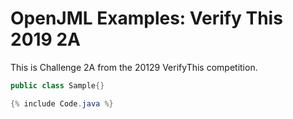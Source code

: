
# OpenJML Examples: Verify This 2019 2A

This is Challenge 2A from the 20129 VerifyThis competition.

```java
public class Sample{}

{% include Code.java %}
```


